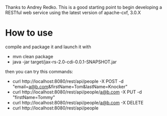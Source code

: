 Thanks to Andrey Redko. This is a good starting point to begin developing a RESTful web service using the latest version of apache-cxf, 3.0.X


How to use
==============
compile and package it and launch it with

 - mvn clean package
 - java -jar target/jax-rs-2.0-cdi-0.0.1-SNAPSHOT.jar

then you can try this commands:

- curl http://localhost:8080/rest/api/people -X POST -d "email=a@b.com&firstName=Tom&lastName=Knocker"
- curl http://localhost:8080/rest/api/people/a@b.com -X PUT -d "firstName=Tommy"
- curl http://localhost:8080/rest/api/people/a@b.com -X DELETE
- curl http://localhost:8080/rest/api/people

